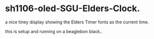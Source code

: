 # sh1106-oled-SGU-Elders-Clock.
a nice tiney display showing the Elders Timer fonts as the current time. 

this is setup and running on a beaglebon black..
